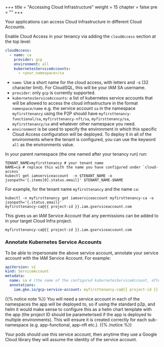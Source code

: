 +++
title = "Accessing Cloud Infrastructure"
weight = 15
chapter = false
pre = ""
+++

Your applications can access Cloud Infrastructure in different Cloud Accounts.

Enable Cloud Access in your tenancy via adding the `cloudAccess` section at the top level:

```yaml
cloudAccess:
  - name: ca
    provider: gcp
    environment: all
    kubernetesServiceAccounts:
      - <your_namespace>/sa
```

* `name`: Use a short name for the cloud access, with letters and `-`s (32 character limit). For CloudSQL, this will be your IAM SA username.
* `provider`: only `gcp` is currently supported.
* `kubernetesServiceAccounts`: a list of kubernetes service accounts that will be allowed to access the cloud infrastructure in the format `namespace/name` e.g. the service account `sa` in the namespace `myfirsttenancy` using the P2P should have `myfirsttenancy-functional/sa`, `myfirsttenancy-nft/sa`, `myfirsttenancy/sa`, `myfirsttenancy/sa` and whatever other namespace you need.
* `environment` is be used to specify the environment in which this specific Cloud Access configuration will be deployed. To deploy it in all of the environments where the tenant is configured, you can use the keyword `all` as the environments value.

In your parent namespace (the one named after your tenancy run) run:

```shell
TENANT_NAME=myfirsttenancy # your tenant name
NAME=ca # replace this with the name you have configured under `cloud-access`
kubectl get iamserviceaccount  -n $TENANT_NAME -o jsonpath='{.items[0].status.email}' $TENANT_NAME-$NAME
```

For example, for the tenant name `myfirsttenancy` and the name `ca`:

```shell
kubectl -n myfirsttenancy get iamserviceaccount myfirsttenancy-ca -o jsonpath='{.status.email}'
myfirsttenancy-ca@{{ project-id }}.iam.gserviceaccount.com
```

This gives us an IAM Service Account that any permissions can be added to in your target Cloud Infra project.

```shell
myfirsttenancy-ca@{{ project-id }}.iam.gserviceaccount.com
```

### Annotate Kubernetes Service Accounts

To be able to impersonate the above service account, annotate your service account with the IAM Service Account. For example:

```yaml
apiVersion: v1
kind: ServiceAccount
metadata:
  name: sa # (the name of the configured kubernetesServiceAccount, after the /)
  annotations:
    iam.gke.io/gcp-service-account: myfirsttenancy-ca@{{ project-id }}.iam.gserviceaccount.com
```

{{% notice note %}}
You will need a service account in each of the namespaces the app will be deployed to, so if using the standard p2p, and helm it would make sense to configure this as a helm chart template with the app (the project ID should be parameterised if the app is deployed to multiple environments).  This will ensure it is created correctly for each sub-namespace (e.g. app-functional, app-nft etc.).
{{% /notice %}}

Your pods should use this service account, then anytime they use a Google Cloud library they will assume the identity of the service account.
